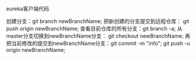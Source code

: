 eureka客户端代码

创建分支：git branch newBranchName; 
把新创建的分支提交到远程仓库： git push origin newBranchName; 
查看目前仓库的所有分支：git branch -a; 
从master分支切换到newBranchName分支： git checkout newBranchName;
再把当前修改的提交到newBranchName分支：git commit -m "info"; git push -u origin newBranchName;

